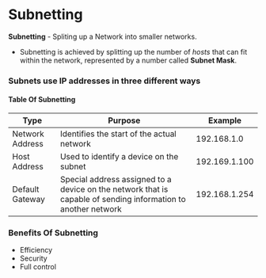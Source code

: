 # Subnetting

**Subnetting** - Spliting up a Network into smaller networks.

- Subnetting is achieved by splitting up the number of _hosts_ that can fit within the network, represented by a number called **Subnet Mask**.

### Subnets use IP addresses in three different ways

#### Table Of Subnetting

| Type            | Purpose                                                                                                       | Example       |
| --------------- | ------------------------------------------------------------------------------------------------------------- | ------------- |
| Network Address | Identifies the start of the actual network                                                                    | 192.168.1.0   |
| Host Address    | Used to identify a device on the subnet                                                                       | 192.169.1.100 |
| Default Gateway | Special address assigned to a device on the network that is capable of sending information to another network | 192.168.1.254 |

### Benefits Of Subnetting

- Efficiency
- Security
- Full control
